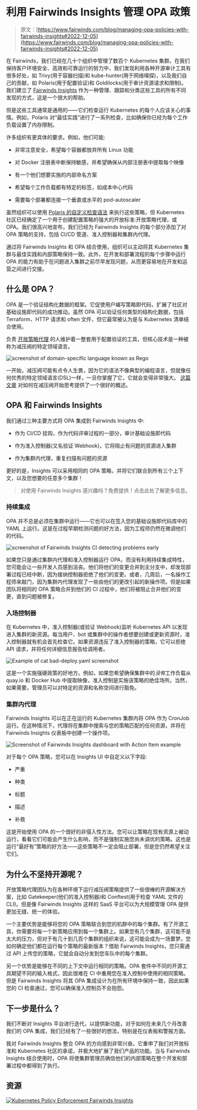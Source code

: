 # 利用 Fairwinds Insights 管理 OPA 政策

> 原文：[https://www.fairwinds.com/blog/managing-opa-policies-with-fairwinds-insights#2022-12-05](https://www.fairwinds.com/blog/managing-opa-policies-with-fairwinds-insights#2022-12-05)

 在 Fairwinds，我们已经在几十个组织中管理了数百个 Kubernetes 集群。在我们保持客户环境安全、高效和可靠运行的努力中，我们发现利用各种开源审计工具有很多好处，如 Trivy(用于容器扫描)和 kube-hunter(用于网络嗅探)，以及我们自己的贡献，如 Polaris(用于配置验证)和 Goldilocks(用于审计资源请求和限制)。我们建立了 [Fairwinds Insights](/insights) 作为一种管理、跟踪和分类这些工具的所有不同发现的方式，这是一个很大的帮助。

但是这些工具通常是通用的——它们检查运行 Kubernetes 的每个人应该关心的事情。例如，Polaris 对“最佳实践”进行了一系列检查，比如确保你已经为每个工作负载设置了内存限制。

许多组织有更具体的要求。例如，他们可能:

*   非常注意安全，希望每个容器都放弃所有 Linux 功能

*   对 Docker 注册表中断保持敏感，并希望确保从内部注册表中提取每个映像

*   有一个他们想要实施的内部命名方案

*   希望每个工作负载都有特定的标签，如成本中心代码

*   需要每个部署都连接一个垂直或水平的 pod-autoscaler

虽然组织可以使用 [Polaris 的自定义检查语法](https://www.fairwinds.com/blog/opa-alternative-polaris-stepped-approach-to-kubernetes-policy-enforcement) 来执行这些策略，但 Kubernetes 社区已经确定了一个用于创建配置策略的强大的开放标准:开放策略代理，或 OPA。我们很高兴地宣布，我们已经为 Fairwinds Insights 的每个部分添加了对 OPA 策略的支持，包括 CI/CD 管道、准入控制器和集群内代理。

通过将 Fairwinds Insights 和 OPA 结合使用，组织可以主动将其 Kubernetes 集群与最佳实践和内部策略保持一致。此外，在开发和部署流程的每个步骤中运行 OPA 的能力有助于在问题进入集群之前尽早发现问题，从而更容易地在开发和运营之间进行交接。

## **什么是 OPA？**

OPA 是一个验证结构化数据的框架。它促使用户编写策略即代码，扩展了社区对基础设施即代码的成功推动。虽然 OPA 可以验证任何类型的结构化数据，包括 Terraform、HTTP 请求和 often 文件，但它最常被认为是与 Kubernetes 清单结合使用。

负责 [开放策略代理](https://www.openpolicyagent.org/) 的人维护着一整套用于配置验证的工具，但核心技术是一种被称为减压阀的特定领域语言。

![screenshot of domain-specific language known as Rego](img/baf85bfc37c2ec508cb084decb8268eb.png)

一开始，减压阀可能有点令人生畏，因为它的语法不像典型的编程语言，但就像任何优秀的特定领域语言(DSL)一样，一旦你掌握了它，它就会变得非常强大。 [这篇文章](https://medium.com/@mathurvarun98/how-to-write-great-rego-policies-dc6117679c9f) 对如何在减压阀开始思考提供了一个很好的概述。

## **OPA 和 Fairwinds Insights**

我们通过三种主要方式将 OPA 集成到 Fairwinds Insights 中:

*   作为 CI/CD 挂钩，作为代码评审过程的一部分，审计基础设施即代码

*   作为准入控制器(又名验证 Webhook)，它将阻止有问题的资源进入集群

*   作为集群内代理，重复扫描有问题的资源

更好的是，Insights 可以采用相同的 OPA 策略，并将它们联合到所有三个上下文，以及您想要的任意多个集群！

> 对使用 Fairwinds Insights 感兴趣吗？免费提供！点击此处了解更多信息。

### **持续集成**

OPA 并不总是必须在集群中运行——它也可以在签入您的基础设施即代码库中的 YAML 上运行。这是在过程早期检测问题的好方法，因为工程师仍然在微调他们的代码。

![screenshot of Fairwinds Insights CI detecting problems early](img/3ca3fca17e1da4315f7225deb8313457.png)

如果您只是通过集群内代理和准入控制器运行 OPA，而没有利用持续集成特性，您可能会让一些开发人员感到沮丧。他们将他们的变更合并到主分支中，却发现部署过程已经中断，因为接纳控制器拒绝了他们的变更。或者，几周后，一名操作工程师来敲门，因为集群内代理发现了一些由他们的更改引起的新操作项。但是如果团队将相同的 OPA 策略合并到他们的 CI 过程中，他们将被阻止合并他们的变更，直到问题被修复。

### **入场控制器**

在 Kubernetes 中，准入控制器(或验证 Webhook)监听 Kubernetes API 以发现进入集群的新资源。每当用户、bot 或集群中的操作者想要创建或更新资源时，准入控制器就有机会首先检查它。如果资源违反了准入控制器的策略，它可以拒绝 API 请求，并将任何详细信息报告给调用者。

![Example of cat bad-deploy.yaml screenshot](img/05a17b2a78925786b9df7cc134d6c0ca.png)

这是一个实施强硬政策的好地方。例如，如果您希望确保集群中的*没有*工作负载从 quay.io 和 Docker Hub 中提取映像，准入控制是实施该策略的绝佳场所。当然，如果需要，管理员可以对特定的资源和名称空间进行豁免。

### **集群内代理**

Fairwinds Insights 可以在正在运行的 Kubernetes 集群内将 OPA 作为 CronJob 运行。在这种情况下，代理将在集群中搜索与您的策略匹配的任何资源，并将在 Fairwinds Insights 仪表板中创建一个操作项。

![Screenshot of Fairwinds Insights dashboard with Action Item example](img/b33e263c3d4dd62c41fa6784021e6a09.png)

对于每个 OPA 策略，您可以在 Insights UI 中自定义以下字段:

*   严重

*   种类

*   标题

*   描述

*   补救

这是开始使用 OPA 的一个很好的非侵入性方法。您可以让策略在现有资源上被动运行，看看它们可能会产生什么影响，而不是强制实施您尚未调优的策略。这也是运行“最好有”策略的好方法——这些策略不一定会阻止部署，但是您仍然希望关注它们。

## 为什么不坚持开源呢？

开放策略代理团队为在各种环境下运行减压阀策略提供了一些很棒的开源解决方案，比如 Gatekeeper(他们的准入控制器)和 Conftest(用于检查 YAML 文件的 CLI)。但是像 Fairwinds Insights 这样的 SaaS 平台可以为大规模管理 OPA 提供更加无缝、统一的体验。

一个主要优势是能够将您的 OPA 策略联合到您的机群中的每个集群。有了开源工具，你需要将每一个新策略应用到每一个集群上。如果您有几个集群，这可能不是太大的压力，但对于有几十到几百个集群的组织来说，这可能会成为一场噩梦。您如何确定他们都在运行每个策略的最新版本？借助 Fairwinds Insights，您只需通过 API 上传您的策略，它就会自动分发到您车队中的每个集群。

另一个优势是能够在不同的上下文中运行相同的策略。OPA 套件中不同的开源工具期望不同的输入格式，因此很难在 CI 中重用您在准入控制中使用的相同策略。但是 Fairwinds Insights 将其 OPA 集成设计为在所有环境中保持一致，因此如果您的 CI 检查通过，您可以确保准入控制员不会抱怨。

## 下一步是什么？

我们不断对 Insights 平台进行迭代，以提供新功能，对于如何在未来几个月改善我们的 OPA 集成，我们已经有了一些很好的想法，特别是在仪表板和警报方面。

我对 Fairwinds Insights 整合 OPA 的方向感到非常兴奋。它重申了我们对开放标准和 Kubernetes 社区的承诺，并极大地扩展了我们产品的功能。当与 Fairwinds Insights 结合使用时，OPA 将使集群管理员确信他们的内部策略在整个开发和部署过程中都得到了执行。

## **资源**

[![Kubernetes Policy Enforcement Fairwinds Insights](img/3f878a33bc4aeb315050877041d679ae.png)](https://cta-redirect.hubspot.com/cta/redirect/2184645/d83db0e5-9dba-4c27-a19a-f0872a030500)